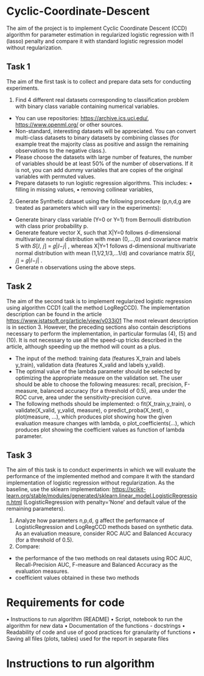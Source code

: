# Cyclic-Coordinate-Descent
The aim of the project is to implement Cyclic Coordinate Descent (CCD) algorithm for parameter
estimation in regularized logistic regression with l1 (lasso) penalty and compare it with standard
logistic regression model without regularization.

## Task 1
The aim of the first task is to collect and prepare data sets for conducting experiments.
1. Find 4 different real datasets corresponding to classification problem with binary class
variable containing numerical variables.
* You can use repositories: https://archive.ics.uci.edu/, https://www.openml.org/ or
other sources.
* Non-standard, interesting datasets will be appreciated. You can convert multi-class
datasets to binary datasets by combining classes (for example treat the majority class
as positive and assign the remaining observations to the negative class.).
* Please choose the datasets with large number of features, the number of variables
should be at least 50% of the number of observations. If it is not, you can add
dummy variables that are copies of the original variables with permuted values.
* Prepare datasets to run logistic regression algorithms. This includes:
▪ filling in missing values,
▪ removing collinear variables,
2.  Generate Synthetic dataset using the following procedure (p,n,d,g are treated as parameters
which will vary in the experiments):
* Generate binary class variable (Y=0 or Y=1) from Bernoulli distribution with class
prior probability p.
* Generate feature vector X, such that X|Y=0 follows d-dimensional multivariate
normal distribution with mean (0,…,0) and covariance matrix S with 𝑆[ⅈ, 𝑗] = 𝑔|ⅈ−𝑗|
,
whereas X|Y=1 follows d-dimensional multivariate normal distribution with mean
(1,1/2,1/3,…1/d) and covariance matrix 𝑆[ⅈ, 𝑗] = 𝑔|ⅈ−𝑗|
.
* Generate n observations using the above steps.

## Task 2
The aim of the second task is to implement regularized logistic regression using algorithm CCD1 (call
the method LogRegCCD). The implementation description can be found in the article
https://www.jstatsoft.org/article/view/v033i01 The most relevant description is in section 3.
However, the preceding sections also contain descriptions necessary to perform the implementation,
in particular formulas (4), (5) and (10). It is not necessary to use all the speed-up tricks described in
the article, although speeding up the method will count as a plus.
* The input of the method: training data (features X_train and labels y_train), validation data
(features X_valid and labels y_valid).
* The optimal value of the lambda parameter should be selected by optimizing the appropriate
measure on the validation set. The user should be able to choose the following measures:
recall, precision, F-measure, balanced accuracy (for a threshold of 0.5), area under the ROC
curve, area under the sensitivity-precision curve.
* The following methods should be implemented:
o fit(X_train,y_train),
o validate(X_valid, y_valid, measure),
o predict_proba(X_test),
o plot(measure, ...), which produces plot showing how the given evaluation measure
changes with lambda,
o plot_coefficients(...), which produces plot showing the coefficient values as function
of lambda parameter.

## Task 3
The aim of this task is to conduct experiments in which we will evaluate the performance of the
implemented method and compare it with the standard implementation of logistic regression
without regularization.
As the baseline, use the sklearn implementation:
https://scikit-learn.org/stable/modules/generated/sklearn.linear_model.LogisticRegression.html
(LogisticRegression with penalty=’None’ and default value of the remaining parameters).
1.  Analyze how parameters n,p,d, g affect the performance of LogisticRegression and
LogRegCCD methods based on synthetic data. As an evaluation measure, consider ROC AUC
and Balanced Accuracy (for a threshold of 0.5).
2. Compare:
- the performance of the two methods on real datasets using ROC AUC, Recall-Precision AUC,
F-measure and Balanced Accuracy as the evaluation measures.
- coefficient values obtained in these two methods

# Requirements for code
• Instructions to run algorithm (README)
• Script, notebook to run the algorithm for new data
• Documentation of the functions - docstrings
• Readability of code and use of good practices for granularity of functions
• Saving all files (plots, tables) used for the report in separate files

# Instructions to run algorithm

